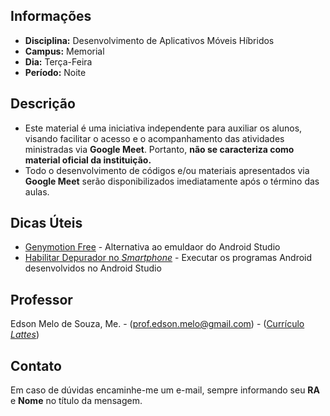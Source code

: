 ## Informações
* **Disciplina:** Desenvolvimento de Aplicativos Móveis Híbridos
* **Campus:** Memorial
* **Dia:** Terça-Feira
* **Período:** Noite

## Descrição
* Este material é uma iniciativa independente para auxiliar os alunos, visando facilitar o acesso e o acompanhamento das atividades ministradas via **Google Meet**. Portanto, **não se caracteriza como material oficial da instituição.**
* Todo o desenvolvimento de códigos e/ou materiais apresentados via **Google Meet** serão disponibilizados imediatamente após o término das aulas.

## Dicas Úteis
* [Genymotion Free](https://www.genymotion.com/fun-zone/) - Alternativa ao emuldaor do Android Studio
* [Habilitar Depurador no *Smartphone*](https://developer.android.com/training/basics/firstapp/running-app?hl=pt-br) - Executar os programas Android desenvolvidos no Android Studio

## Professor
Edson Melo de Souza, Me. - ([prof.edson.melo@gmail.com](mailto:prof.edson.melo@gmail.com)) - ([Currículo *Lattes*](http://lattes.cnpq.br/2641658716558510))

## Contato
Em caso de dúvidas encaminhe-me um e-mail, sempre informando seu **RA** e **Nome** no título da mensagem.